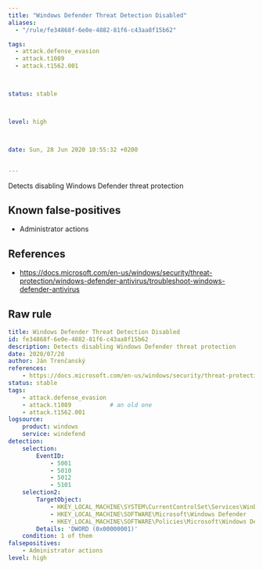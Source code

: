 ```yaml
---
title: "Windows Defender Threat Detection Disabled"
aliases:
  - "/rule/fe34868f-6e0e-4882-81f6-c43aa8f15b62"

tags:
  - attack.defense_evasion
  - attack.t1089
  - attack.t1562.001



status: stable



level: high



date: Sun, 28 Jun 2020 10:55:32 +0200


---
```


Detects disabling Windows Defender threat protection

<!--more-->


## Known false-positives

* Administrator actions



## References

* https://docs.microsoft.com/en-us/windows/security/threat-protection/windows-defender-antivirus/troubleshoot-windows-defender-antivirus


## Raw rule
```yaml
title: Windows Defender Threat Detection Disabled
id: fe34868f-6e0e-4882-81f6-c43aa8f15b62
description: Detects disabling Windows Defender threat protection
date: 2020/07/28
author: Ján Trenčanský
references:
    - https://docs.microsoft.com/en-us/windows/security/threat-protection/windows-defender-antivirus/troubleshoot-windows-defender-antivirus
status: stable
tags:
    - attack.defense_evasion
    - attack.t1089           # an old one
    - attack.t1562.001
logsource:
    product: windows
    service: windefend
detection:
    selection:
        EventID:
            - 5001
            - 5010
            - 5012
            - 5101
    selection2:
        TargetObject:
            - HKEY_LOCAL_MACHINE\SYSTEM\CurrentControlSet\Services\WinDefend
            - HKEY_LOCAL_MACHINE\SOFTWARE\Microsoft\Windows Defender
            - HKEY_LOCAL_MACHINE\SOFTWARE\Policies\Microsoft\Windows Defender
        Details: 'DWORD (0x00000001)'
    condition: 1 of them
falsepositives:
    - Administrator actions
level: high

```
